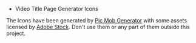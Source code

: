 * Video Title Page Generator Icons

The Icons have been generated by [Pic Mob Generator](http://picmobgenerator.olfsoftware.fr/) with some assets licensed by [Adobe Stock](https://vasur.fr/adobestock). Don't use them or any part of them outside this project.